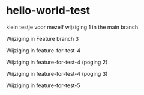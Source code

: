 # hello-world-test
klein testje voor mezelf
wijziging 1 in the main branch

Wijziging in Feature branch 3

Wijziging in feature-for-test-4

Wijziging in feature-for-test-4 (poging 2)

Wijziging in feature-for-test-4 (poging 3)

Wijziging in feature-for-test-5
